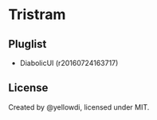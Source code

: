 Tristram
====

## Pluglist

- DiabolicUI (r20160724163717)

## License

Created by @yellowdi, licensed under MIT.



